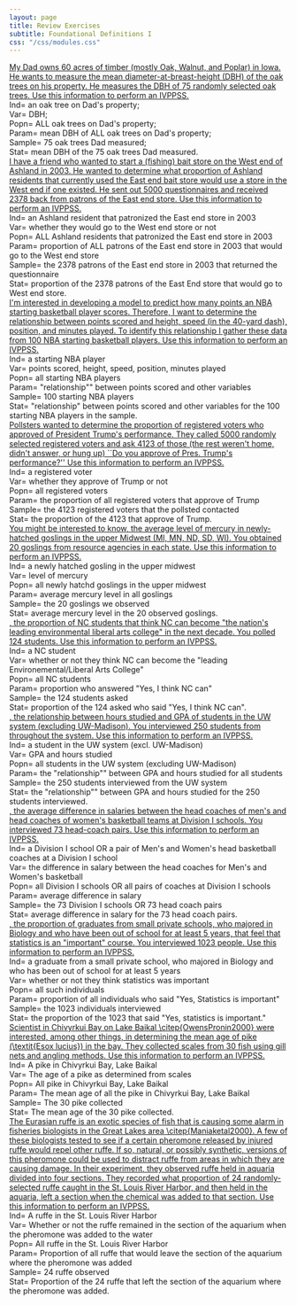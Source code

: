 ```yaml
---
layout: page
title: Review Exercises
subtitle: Foundational Definitions I
css: "/css/modules.css"
---
```


<div class="panel-group">
  <div class="panel panel-default">
    <div class="panel-heading">
      <div class="panel-title">
        <a data-toggle="collapse" href="#IVPPSSDad">My Dad owns 60 acres of timber (mostly Oak, Walnut, and Poplar) in Iowa. He wants to measure the mean diameter-at-breast-height (DBH) of the oak trees on his property. He measures the DBH of 75 randomly selected oak trees. Use this information to perform an IVPPSS.</a>
      </div>
    </div>
    <div id="IVPPSSDad" class="panel-collapse collapse">
      <div class="panel-body">Ind= an oak tree on Dad's property;<br>
      Var= DBH;<br>
      Popn= ALL oak trees on Dad's property;<br>
      Param= mean DBH of ALL oak trees on Dad's property;<br>
      Sample= 75 oak trees Dad measured;<br>
      Stat= mean DBH of the 75 oak trees Dad measured.</div>
    </div>
  </div>
  
  <div class="panel panel-default">
    <div class="panel-heading">
      <div class="panel-title">
        <a data-toggle="collapse" href="#FishStore">I have a friend who wanted to start a (fishing) bait store on the West end of Ashland in 2003. He wanted to determine what proportion of Ashland residents that currently used the East end bait store would use a store in the West end if one existed. He sent out 5000 questionnaires and received 2378 back from patrons of the East end store. Use this information to perform an IVPPSS.</a>
      </div>
    </div>
    <div id="FishStore" class="panel-collapse collapse">
      <div class="panel-body">Ind= an Ashland resident that patronized the East end store in 2003<br> Var= whether they would go to the West end store or not<br> Popn= ALL Ashland residents that patronized the East end store in 2003<br> Param= proportion of ALL patrons of the East end store in 2003 that would go to the West end store<br> Sample= the 2378 patrons of the East end store in 2003 that returned the questionnaire<br> Stat= proportion of the 2378 patrons of the East End store that would go to West end store.</div>
    </div>
  </div>
  
  <div class="panel panel-default">
    <div class="panel-heading">
      <div class="panel-title">
        <a data-toggle="collapse" href="#NBA">I'm interested in developing a model to predict how many points an NBA starting basketball player scores. Therefore, I want to determine the relationship between points scored and height, speed (in the 40-yard dash), position, and minutes played. To identify this relationship I gather these data from 100 NBA starting basketball players. Use this information to perform an IVPPSS.</a>
      </div>
    </div>
    <div id="NBA" class="panel-collapse collapse">
      <div class="panel-body">Ind= a starting NBA player<br> Var= points scored, height, speed, position, minutes played<br> Popn= all starting NBA players<br> Param= "relationship"" between points scored and other variables<br> Sample= 100 starting NBA players<br> Stat= "relationship" between points scored and other variables for the 100 starting NBA players in the sample.</div>
    </div>
  </div>
  
  <div class="panel panel-default">
    <div class="panel-heading">
      <div class="panel-title">
        <a data-toggle="collapse" href="#Trump">Pollsters wanted to determine the proportion of registered voters who approved of President Trump's performance. They called 5000 randomly selected registered voters and ask 4123 of those (the rest weren't home, didn't answer, or hung up) ``Do you approve of Pres. Trump's performance?''  Use this information to perform an IVPPSS.</a>
      </div>
    </div>
    <div id="Trump" class="panel-collapse collapse">
      <div class="panel-body">Ind= a registered voter<br> Var= whether they approve of Trump or not<br> Popn= all registered voters<br> Param= the proportion of all registered voters that approve of Trump<br> Sample= the 4123 registered voters that the pollsted contacted<br> Stat= the proportion of the 4123 that approve of Trump.</div>
    </div>
  </div>
  
  <div class="panel panel-default">
    <div class="panel-heading">
      <div class="panel-title">
        <a data-toggle="collapse" href="#Goslings">You might be interested to know, the average level of mercury in newly-hatched goslings in the upper Midwest (MI, MN, ND, SD, WI). You obtained 20 goslings from resource agencies in each state. Use this information to perform an IVPPSS.</a>
      </div>
    </div>
    <div id="Goslings" class="panel-collapse collapse">
      <div class="panel-body">Ind= a newly hatched gosling in the upper midwest<br> Var= level of mercury<br> Popn= all newly hatchd goslings in the upper midwest<br> Param= average mercury level in all goslings<br> Sample= the 20 goslings we observed<br> Stat= average mercury level in the 20 observed goslings.</div>
    </div>
  </div>
  
  <div class="panel panel-default">
    <div class="panel-heading">
      <div class="panel-title">
        <a data-toggle="collapse" href="#NCLead">, the proportion of NC students that think NC can become "the nation's leading environmental liberal arts college" in the next decade. You polled 124 students. Use this information to perform an IVPPSS.</a>
      </div>
    </div>
    <div id="NCLead" class="panel-collapse collapse">
      <div class="panel-body">Ind= a NC student<br> Var= whether or not they think NC can become the "leading Environemental/Liberal Arts College"<br> Popn= all NC students<br> Param= proportion who answered "Yes, I think NC can"<br> Sample= the 124 students asked<br> Stat= proportion of the 124 asked who said "Yes, I think NC can".</div>
    </div>
  </div>
  
  <div class="panel panel-default">
    <div class="panel-heading">
      <div class="panel-title">
        <a data-toggle="collapse" href="#Study">, the relationship between hours studied and GPA of students in the UW system (excluding UW-Madison). You interviewed 250 students from throughout the system. Use this information to perform an IVPPSS.</a>
      </div>
    </div>
    <div id="Study" class="panel-collapse collapse">
      <div class="panel-body">Ind= a student in the UW system (excl. UW-Madison)<br> Var= GPA and hours studied<br> Popn= all students in the UW system (excluding UW-Madison)<br> Param= the "relationship"" between GPA and hours studied for all students<br> Sample= the 250 students interviewed from the UW system<br> Stat= the "relationship"" between GPA and hours studied for the 250 students interviewed.</div>
    </div>
  </div>
  
  <div class="panel panel-default">
    <div class="panel-heading">
      <div class="panel-title">
        <a data-toggle="collapse" href="#Coach">, the average difference in salaries between the head coaches of men's and head coaches of women's basketball teams at Division I schools. You interviewed 73 head-coach pairs. Use this information to perform an IVPPSS.</a>
      </div>
    </div>
    <div id="Coach" class="panel-collapse collapse">
      <div class="panel-body">Ind= a Division I school OR a pair of Men's and Women's head basketball coaches at a Division I school<br> Var= the difference in salary between the head coaches for Men's and Women's basketball<br> Popn= all Division I schools OR all pairs of coaches at Division I schools<br> Param= average difference in salary<br> Sample= the 73 Division I schools OR 73 head coach pairs<br> Stat= average difference in salary for the 73 head coach pairs.</div>
    </div>
  </div>
  
  <div class="panel panel-default">
    <div class="panel-heading">
      <div class="panel-title">
        <a data-toggle="collapse" href="#BioGrads">, the proportion of graduates from small private schools, who majored in Biology and who have been out of school for at least 5 years, that feel that statistics is an "important" course. You interviewed 1023 people. Use this information to perform an IVPPSS.</a>
      </div>
    </div>
    <div id="BioGrads" class="panel-collapse collapse">
      <div class="panel-body">Ind= a graduate from a small private school, who majored in Biology and who has been out of school for at least 5 years<br> Var= whether or not they think statistics was important<br> Popn= all such individuals<br> Param= proportion of all individuals who said "Yes, Statistics is important"<br> Sample= the 1023 individuals interviewed<br> Stat= the proportion of the 1023 that said "Yes, statistics is important."</div>
    </div>
  </div>
  
  <div class="panel panel-default">
    <div class="panel-heading">
      <div class="panel-title">
        <a data-toggle="collapse" href="#Baikal">Scientist in Chivyrkui Bay on Lake Baikal \citep{OwensPronin2000} were interested, among other things, in determining the mean age of pike (\textit{Esox lucius}) in the bay. They collected scales from 30 fish using gill nets and angling methods. Use this information to perform an IVPPSS.</a>
      </div>
    </div>
    <div id="Baikal" class="panel-collapse collapse">
      <div class="panel-body">Ind= A pike in Chivyrkui Bay, Lake Baikal<br> Var= The age of a pike as determined from scales<br> Popn= All pike in Chivyrkui Bay, Lake Baikal<br> Param= The mean age of all the pike in Chivyrkui Bay, Lake Baikal<br> Sample= The 30 pike collected<br> Stat= The mean age of the 30 pike collected.</div>
    </div>
  </div>
  
  <div class="panel panel-default">
    <div class="panel-heading">
      <div class="panel-title">
        <a data-toggle="collapse" href="#Ruffe">The Eurasian ruffe is an exotic species of fish that is causing some alarm in fisheries biologists in the Great Lakes area \citep{Maniaketal2000}. A few of these biologists tested to see if a certain pheromone released by injured ruffe would repel other ruffe. If so, natural, or possibly synthetic, versions of this pheromone could be used to distract ruffe from areas in which they are causing damage. In their experiment, they observed ruffe held in aquaria divided into four sections. They recorded what proportion of 24 randomly-selected ruffe caught in the St. Louis River Harbor, and then held in the aquaria, left a section when the chemical was added to that section. Use this information to perform an IVPPSS.</a>
      </div>
    </div>
    <div id="Ruffe" class="panel-collapse collapse">
      <div class="panel-body">Ind= A ruffe in the St. Louis River Harbor<br> Var= Whether or not the ruffe remained in the section of the aquarium when the pheromone was added to the water<br> Popn= All ruffe in the St. Louis River Harbor<br> Param= Proportion of all ruffe that would leave the section of the aquarium where the pheromone was added<br> Sample= 24 ruffe observed<br> Stat= Proportion of the 24 ruffe that left the section of the aquarium where the pheromone was added.</div>
    </div>
  </div>

</div>

